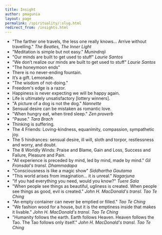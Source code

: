 ```yaml
---
title: Insight
author: pmagunia
layout: page
permalink: /spirituality/:slug.html
redirect_from: /insights.html
---
```

- "The farther one travels, the less one really knows... Arrive without travelling." *The Beatles, The Inner Light*
- "Meditation is simple but not easy." *Munindraji*
- "Our minds are built to get used to stuff" *Laurie Santos*
- "We don’t realize our minds are built to get used to stuff" *Laurie Santos*
- "The honeymoon ends"
- There is no never-ending fountain.
- It’s a gift. Lemonade.
- "The wisdom of not-doing."
- Freedom's edge is a razor.
- Happiness is never expecting we will be happy again.
- Life is ultimately unsatisfactory [lottery winners].
- "A picture of a dog is not the dog." *Nannette*
- Sensual desire can be mistaken as romantic love.
- "When hungry eat, when tired sleep." *Zen proverb*
- "Pause." *Tara Brach*
- Thinking is suffering.
- The 4 Friends: Loving-kindness, equanimity, compassion, sympathetic joy.
- The 5 hindrances: sensual desire, ill will, sloth and torpor, restlessness and worry, and doubt.
- The 8 Worldly Winds: Praise and Blame, Gain and Loss, Success and Failure, Pleasure and Pain.
- "All experience is preceded by mind, led by mind, made by mind." *Gil Fronsdal's transl. Dhammadapa*
- "Consciousness is like a magic show" *Siddhartha Gautama*
- "This world arises from imagination... it is unreal." *Nagarjuna*
- "If you had everything you need, would you know?" *Tuere Sala*
- "When people see things as beautiful, ugliness is created. When people see things as good, evil is created." *John H. MacDonald's transl. Tao Te Ching*
- "An empty container can never be emptied or filled." *Tao Te Ching*
- "We fashion wood for a house, but it is the emptiness inside that makes it livable." *John H. MacDonald's transl. Tao Te Ching*
- "Humanity follows the earth. Earth follows Heaven. Heaven follows the Tao. The Tao follows only itself." *John H. MacDonald's transl. Tao Te Ching*
